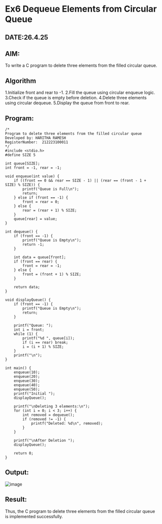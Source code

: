 # Ex6 Dequeue Elements from Circular Queue
## DATE:26.4.25
## AIM:
To write a C program to delete three elements from the filled circular queue.

## Algorithm
1.Initialize front and rear to -1.
2.Fill the queue using circular enqueue logic.
3.Check if the queue is empty before deletion.
4.Delete three elements using circular dequeue.
5.Display the queue from front to rear.   

## Program:
```
/*
Program to delete three elements from the filled circular queue
Developed by: HARITHA RAMESH
RegisterNumber:  212223100011
*/
#include <stdio.h>
#define SIZE 5

int queue[SIZE];
int front = -1, rear = -1;

void enqueue(int value) {
    if ((front == 0 && rear == SIZE - 1) || (rear == (front - 1 + SIZE) % SIZE)) {
        printf("Queue is Full\n");
        return;
    } else if (front == -1) {
        front = rear = 0;
    } else {
        rear = (rear + 1) % SIZE;
    }
    queue[rear] = value;
}

int dequeue() {
    if (front == -1) {
        printf("Queue is Empty\n");
        return -1;
    }

    int data = queue[front];
    if (front == rear) {
        front = rear = -1;  
    } else {
        front = (front + 1) % SIZE;
    }

    return data;
}

void displayQueue() {
    if (front == -1) {
        printf("Queue is Empty\n");
        return;
    }

    printf("Queue: ");
    int i = front;
    while (1) {
        printf("%d ", queue[i]);
        if (i == rear) break;
        i = (i + 1) % SIZE;
    }
    printf("\n");
}

int main() {
    enqueue(10);
    enqueue(20);
    enqueue(30);
    enqueue(40);
    enqueue(50);
    printf("Initial ");
    displayQueue();

    printf("\nDeleting 3 elements:\n");
    for (int i = 0; i < 3; i++) {
        int removed = dequeue();
        if (removed != -1) {
            printf("Deleted: %d\n", removed);
        }
    }

    printf("\nAfter Deletion ");
    displayQueue();

    return 0;
}
```

## Output:
![image](https://github.com/user-attachments/assets/87b69b67-24af-42af-8d6e-2c04eacf1804)



## Result:
Thus, the C program to delete three elements from the filled circular queue is implemented successfully.
